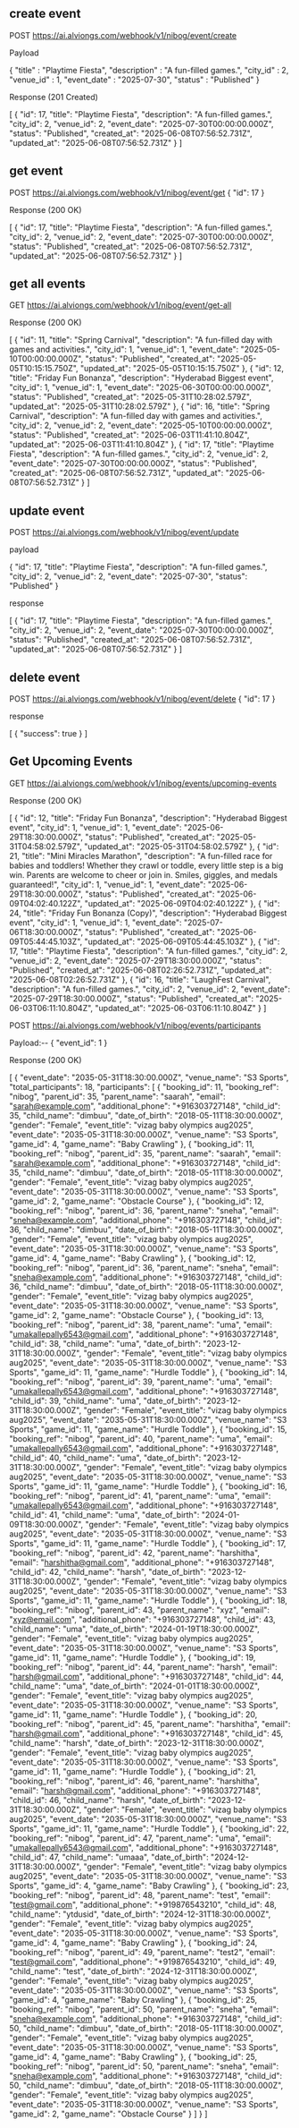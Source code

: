 ## create event

POST https://ai.alviongs.com/webhook/v1/nibog/event/create

Payload

{
    "title" : "Playtime Fiesta",
    "description" : "A fun-filled games.",
    "city_id" : 2,
    "venue_id" : 1,
    "event_date" : "2025-07-30",
    "status" : "Published"
}

Response (201 Created)

[
  {
    "id": 17,
    "title": "Playtime Fiesta",
    "description": "A fun-filled games.",
    "city_id": 2,
    "venue_id": 2,
    "event_date": "2025-07-30T00:00:00.000Z",
    "status": "Published",
    "created_at": "2025-06-08T07:56:52.731Z",
    "updated_at": "2025-06-08T07:56:52.731Z"
  }
]

## get event

POST https://ai.alviongs.com/webhook/v1/nibog/event/get
{
    "id": 17
}

Response (200 OK)

[
  {
    "id": 17,
    "title": "Playtime Fiesta",
    "description": "A fun-filled games.",
    "city_id": 2,
    "venue_id": 2,
    "event_date": "2025-07-30T00:00:00.000Z",
    "status": "Published",
    "created_at": "2025-06-08T07:56:52.731Z",
    "updated_at": "2025-06-08T07:56:52.731Z"
  }
]

## get all events

GET https://ai.alviongs.com/webhook/v1/nibog/event/get-all

Response (200 OK)

[
  {
    "id": 11,
    "title": "Spring Carnival",
    "description": "A fun-filled day with games and activities.",
    "city_id": 1,
    "venue_id": 1,
    "event_date": "2025-05-10T00:00:00.000Z",
    "status": "Published",
    "created_at": "2025-05-05T10:15:15.750Z",
    "updated_at": "2025-05-05T10:15:15.750Z"
  },
  {
    "id": 12,
    "title": "Friday Fun Bonanza",
    "description": "Hyderabad Biggest event",
    "city_id": 1,
    "venue_id": 1,
    "event_date": "2025-06-30T00:00:00.000Z",
    "status": "Published",
    "created_at": "2025-05-31T10:28:02.579Z",
    "updated_at": "2025-05-31T10:28:02.579Z"
  },
  {
    "id": 16,
    "title": "Spring Carnival",
    "description": "A fun-filled day with games and activities.",
    "city_id": 2,
    "venue_id": 2,
    "event_date": "2025-05-10T00:00:00.000Z",
    "status": "Published",
    "created_at": "2025-06-03T11:41:10.804Z",
    "updated_at": "2025-06-03T11:41:10.804Z"
  },
  {
    "id": 17,
    "title": "Playtime Fiesta",
    "description": "A fun-filled games.",
    "city_id": 2,
    "venue_id": 2,
    "event_date": "2025-07-30T00:00:00.000Z",
    "status": "Published",
    "created_at": "2025-06-08T07:56:52.731Z",
    "updated_at": "2025-06-08T07:56:52.731Z"
  }
]

## update event

POST https://ai.alviongs.com/webhook/v1/nibog/event/update

payload

{
    "id": 17,
    "title": "Playtime Fiesta",
    "description": "A fun-filled games.",
    "city_id": 2,
    "venue_id": 2,
    "event_date": "2025-07-30",
    "status": "Published"
}

response

[
  {
    "id": 17,
    "title": "Playtime Fiesta",
    "description": "A fun-filled games.",
    "city_id": 2,
    "venue_id": 2,
    "event_date": "2025-07-30T00:00:00.000Z",
    "status": "Published",
    "created_at": "2025-06-08T07:56:52.731Z",
    "updated_at": "2025-06-08T07:56:52.731Z"
  }
]

## delete event

POST https://ai.alviongs.com/webhook/v1/nibog/event/delete
{
    "id": 17
}

response

[
  {
    "success": true
  }
]

## Get Upcoming Events 

GET https://ai.alviongs.com/webhook/v1/nibog/events/upcoming-events

Response (200 OK)

[
  {
    "id": 12,
    "title": "Friday Fun Bonanza",
    "description": "Hyderabad Biggest event",
    "city_id": 1,
    "venue_id": 1,
    "event_date": "2025-06-29T18:30:00.000Z",
    "status": "Published",
    "created_at": "2025-05-31T04:58:02.579Z",
    "updated_at": "2025-05-31T04:58:02.579Z"
  },
  {
    "id": 21,
    "title": "Mini Miracles Marathon",
    "description": "A fun-filled race for babies and toddlers! Whether they crawl or toddle, every little step is a big win. Parents are welcome to cheer or join in. Smiles, giggles, and medals guaranteed!",
    "city_id": 1,
    "venue_id": 1,
    "event_date": "2025-06-29T18:30:00.000Z",
    "status": "Published",
    "created_at": "2025-06-09T04:02:40.122Z",
    "updated_at": "2025-06-09T04:02:40.122Z"
  },
  {
    "id": 24,
    "title": "Friday Fun Bonanza (Copy)",
    "description": "Hyderabad Biggest event",
    "city_id": 1,
    "venue_id": 1,
    "event_date": "2025-07-06T18:30:00.000Z",
    "status": "Published",
    "created_at": "2025-06-09T05:44:45.103Z",
    "updated_at": "2025-06-09T05:44:45.103Z"
  },
  {
    "id": 17,
    "title": "Playtime Fiesta",
    "description": "A fun-filled games.",
    "city_id": 2,
    "venue_id": 2,
    "event_date": "2025-07-29T18:30:00.000Z",
    "status": "Published",
    "created_at": "2025-06-08T02:26:52.731Z",
    "updated_at": "2025-06-08T02:26:52.731Z"
  },
  {
    "id": 16,
    "title": "LaughFest Carnival",
    "description": "A fun-filled games.",
    "city_id": 2,
    "venue_id": 2,
    "event_date": "2025-07-29T18:30:00.000Z",
    "status": "Published",
    "created_at": "2025-06-03T06:11:10.804Z",
    "updated_at": "2025-06-03T06:11:10.804Z"
  }
]








POST https://ai.alviongs.com/webhook/v1/nibog/events/participants

Payload:--
{
  "event_id": 1
}

Response (200 OK)


[
  {
    "event_date": "2035-05-31T18:30:00.000Z",
    "venue_name": "S3 Sports",
    "total_participants": 18,
    "participants": [
      {
        "booking_id": 11,
        "booking_ref": "nibog",
        "parent_id": 35,
        "parent_name": "saarah",
        "email": "sarah@example.com",
        "additional_phone": "+916303727148",
        "child_id": 35,
        "child_name": "dimbuu",
        "date_of_birth": "2018-05-11T18:30:00.000Z",
        "gender": "Female",
        "event_title": "vizag baby olympics aug2025",
        "event_date": "2035-05-31T18:30:00.000Z",
        "venue_name": "S3 Sports",
        "game_id": 4,
        "game_name": "Baby Crawling"
      },
      {
        "booking_id": 11,
        "booking_ref": "nibog",
        "parent_id": 35,
        "parent_name": "saarah",
        "email": "sarah@example.com",
        "additional_phone": "+916303727148",
        "child_id": 35,
        "child_name": "dimbuu",
        "date_of_birth": "2018-05-11T18:30:00.000Z",
        "gender": "Female",
        "event_title": "vizag baby olympics aug2025",
        "event_date": "2035-05-31T18:30:00.000Z",
        "venue_name": "S3 Sports",
        "game_id": 2,
        "game_name": "Obstacle Course"
      },
      {
        "booking_id": 12,
        "booking_ref": "nibog",
        "parent_id": 36,
        "parent_name": "sneha",
        "email": "sneha@example.com",
        "additional_phone": "+916303727148",
        "child_id": 36,
        "child_name": "dimbuu",
        "date_of_birth": "2018-05-11T18:30:00.000Z",
        "gender": "Female",
        "event_title": "vizag baby olympics aug2025",
        "event_date": "2035-05-31T18:30:00.000Z",
        "venue_name": "S3 Sports",
        "game_id": 4,
        "game_name": "Baby Crawling"
      },
      {
        "booking_id": 12,
        "booking_ref": "nibog",
        "parent_id": 36,
        "parent_name": "sneha",
        "email": "sneha@example.com",
        "additional_phone": "+916303727148",
        "child_id": 36,
        "child_name": "dimbuu",
        "date_of_birth": "2018-05-11T18:30:00.000Z",
        "gender": "Female",
        "event_title": "vizag baby olympics aug2025",
        "event_date": "2035-05-31T18:30:00.000Z",
        "venue_name": "S3 Sports",
        "game_id": 2,
        "game_name": "Obstacle Course"
      },
      {
        "booking_id": 13,
        "booking_ref": "nibog",
        "parent_id": 38,
        "parent_name": "uma",
        "email": "umakallepally6543@gmail.com",
        "additional_phone": "+916303727148",
        "child_id": 38,
        "child_name": "uma",
        "date_of_birth": "2023-12-31T18:30:00.000Z",
        "gender": "Female",
        "event_title": "vizag baby olympics aug2025",
        "event_date": "2035-05-31T18:30:00.000Z",
        "venue_name": "S3 Sports",
        "game_id": 11,
        "game_name": "Hurdle Toddle"
      },
      {
        "booking_id": 14,
        "booking_ref": "nibog",
        "parent_id": 39,
        "parent_name": "uma",
        "email": "umakallepally6543@gmail.com",
        "additional_phone": "+916303727148",
        "child_id": 39,
        "child_name": "uma",
        "date_of_birth": "2023-12-31T18:30:00.000Z",
        "gender": "Female",
        "event_title": "vizag baby olympics aug2025",
        "event_date": "2035-05-31T18:30:00.000Z",
        "venue_name": "S3 Sports",
        "game_id": 11,
        "game_name": "Hurdle Toddle"
      },
      {
        "booking_id": 15,
        "booking_ref": "nibog",
        "parent_id": 40,
        "parent_name": "uma",
        "email": "umakallepally6543@gmail.com",
        "additional_phone": "+916303727148",
        "child_id": 40,
        "child_name": "uma",
        "date_of_birth": "2023-12-31T18:30:00.000Z",
        "gender": "Female",
        "event_title": "vizag baby olympics aug2025",
        "event_date": "2035-05-31T18:30:00.000Z",
        "venue_name": "S3 Sports",
        "game_id": 11,
        "game_name": "Hurdle Toddle"
      },
      {
        "booking_id": 16,
        "booking_ref": "nibog",
        "parent_id": 41,
        "parent_name": "uma",
        "email": "umakallepally6543@gmail.com",
        "additional_phone": "+916303727148",
        "child_id": 41,
        "child_name": "uma",
        "date_of_birth": "2024-01-09T18:30:00.000Z",
        "gender": "Female",
        "event_title": "vizag baby olympics aug2025",
        "event_date": "2035-05-31T18:30:00.000Z",
        "venue_name": "S3 Sports",
        "game_id": 11,
        "game_name": "Hurdle Toddle"
      },
      {
        "booking_id": 17,
        "booking_ref": "nibog",
        "parent_id": 42,
        "parent_name": "harshitha",
        "email": "harshitha@gmail.com",
        "additional_phone": "+916303727148",
        "child_id": 42,
        "child_name": "harsh",
        "date_of_birth": "2023-12-31T18:30:00.000Z",
        "gender": "Female",
        "event_title": "vizag baby olympics aug2025",
        "event_date": "2035-05-31T18:30:00.000Z",
        "venue_name": "S3 Sports",
        "game_id": 11,
        "game_name": "Hurdle Toddle"
      },
      {
        "booking_id": 18,
        "booking_ref": "nibog",
        "parent_id": 43,
        "parent_name": "xyz",
        "email": "xyz@email.com",
        "additional_phone": "+916303727148",
        "child_id": 43,
        "child_name": "uma",
        "date_of_birth": "2024-01-19T18:30:00.000Z",
        "gender": "Female",
        "event_title": "vizag baby olympics aug2025",
        "event_date": "2035-05-31T18:30:00.000Z",
        "venue_name": "S3 Sports",
        "game_id": 11,
        "game_name": "Hurdle Toddle"
      },
      {
        "booking_id": 19,
        "booking_ref": "nibog",
        "parent_id": 44,
        "parent_name": "harsh",
        "email": "harsh@gmail.com",
        "additional_phone": "+916303727148",
        "child_id": 44,
        "child_name": "uma",
        "date_of_birth": "2024-01-01T18:30:00.000Z",
        "gender": "Female",
        "event_title": "vizag baby olympics aug2025",
        "event_date": "2035-05-31T18:30:00.000Z",
        "venue_name": "S3 Sports",
        "game_id": 11,
        "game_name": "Hurdle Toddle"
      },
      {
        "booking_id": 20,
        "booking_ref": "nibog",
        "parent_id": 45,
        "parent_name": "harshitha",
        "email": "harsh@gmail.com",
        "additional_phone": "+916303727148",
        "child_id": 45,
        "child_name": "harsh",
        "date_of_birth": "2023-12-31T18:30:00.000Z",
        "gender": "Female",
        "event_title": "vizag baby olympics aug2025",
        "event_date": "2035-05-31T18:30:00.000Z",
        "venue_name": "S3 Sports",
        "game_id": 11,
        "game_name": "Hurdle Toddle"
      },
      {
        "booking_id": 21,
        "booking_ref": "nibog",
        "parent_id": 46,
        "parent_name": "harshitha",
        "email": "harsh@gmail.com",
        "additional_phone": "+916303727148",
        "child_id": 46,
        "child_name": "harsh",
        "date_of_birth": "2023-12-31T18:30:00.000Z",
        "gender": "Female",
        "event_title": "vizag baby olympics aug2025",
        "event_date": "2035-05-31T18:30:00.000Z",
        "venue_name": "S3 Sports",
        "game_id": 11,
        "game_name": "Hurdle Toddle"
      },
      {
        "booking_id": 22,
        "booking_ref": "nibog",
        "parent_id": 47,
        "parent_name": "uma",
        "email": "umakallepally6543@gmail.com",
        "additional_phone": "+916303727148",
        "child_id": 47,
        "child_name": "umaaa",
        "date_of_birth": "2024-12-31T18:30:00.000Z",
        "gender": "Female",
        "event_title": "vizag baby olympics aug2025",
        "event_date": "2035-05-31T18:30:00.000Z",
        "venue_name": "S3 Sports",
        "game_id": 4,
        "game_name": "Baby Crawling"
      },
      {
        "booking_id": 23,
        "booking_ref": "nibog",
        "parent_id": 48,
        "parent_name": "test",
        "email": "test@gmail.com",
        "additional_phone": "+919876543210",
        "child_id": 48,
        "child_name": "ytdusid",
        "date_of_birth": "2024-12-31T18:30:00.000Z",
        "gender": "Female",
        "event_title": "vizag baby olympics aug2025",
        "event_date": "2035-05-31T18:30:00.000Z",
        "venue_name": "S3 Sports",
        "game_id": 4,
        "game_name": "Baby Crawling"
      },
      {
        "booking_id": 24,
        "booking_ref": "nibog",
        "parent_id": 49,
        "parent_name": "test2",
        "email": "test@gmail.com",
        "additional_phone": "+919876543210",
        "child_id": 49,
        "child_name": "test",
        "date_of_birth": "2024-12-31T18:30:00.000Z",
        "gender": "Female",
        "event_title": "vizag baby olympics aug2025",
        "event_date": "2035-05-31T18:30:00.000Z",
        "venue_name": "S3 Sports",
        "game_id": 4,
        "game_name": "Baby Crawling"
      },
      {
        "booking_id": 25,
        "booking_ref": "nibog",
        "parent_id": 50,
        "parent_name": "sneha",
        "email": "sneha@example.com",
        "additional_phone": "+916303727148",
        "child_id": 50,
        "child_name": "dimbuu",
        "date_of_birth": "2018-05-11T18:30:00.000Z",
        "gender": "Female",
        "event_title": "vizag baby olympics aug2025",
        "event_date": "2035-05-31T18:30:00.000Z",
        "venue_name": "S3 Sports",
        "game_id": 4,
        "game_name": "Baby Crawling"
      },
      {
        "booking_id": 25,
        "booking_ref": "nibog",
        "parent_id": 50,
        "parent_name": "sneha",
        "email": "sneha@example.com",
        "additional_phone": "+916303727148",
        "child_id": 50,
        "child_name": "dimbuu",
        "date_of_birth": "2018-05-11T18:30:00.000Z",
        "gender": "Female",
        "event_title": "vizag baby olympics aug2025",
        "event_date": "2035-05-31T18:30:00.000Z",
        "venue_name": "S3 Sports",
        "game_id": 2,
        "game_name": "Obstacle Course"
      }
    ]
  }
]




